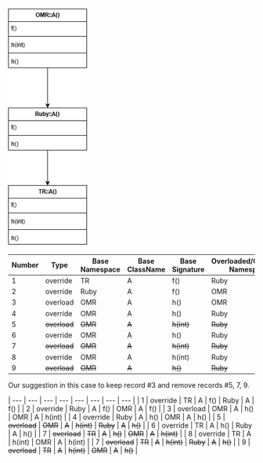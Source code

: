 ![Class Hierarchy](https://github.com/samasri/omr/blob/master/tools/compiler/OMRStatistics/doc/resources/ExampleUML2.png)

Number | Type | Base Namespace | Base ClassName | Base Signature | Overloaded/Overriden Namespace | Overloaded/Overriden ClassName | Overriding Signature |
| --- | --- | --- | --- | --- | --- | --- | --- |
| 1 | override | TR | A | f() | Ruby | A | f() |
| 2 | override | Ruby | A | f() | OMR | A | f() |
| 3 | overload | OMR | A | h() | OMR | A | h(int) |
| 4 | override | OMR | A | h() | Ruby | A | h() |
| 5 | ~~overload~~ | ~~OMR~~ | ~~A~~ | ~~h(int)~~ | ~~Ruby~~ | ~~A~~ | ~~h()~~ |
| 6 | override | OMR | A | h() | Ruby | A | h() |
| 7 | ~~overload~~ | ~~OMR~~ | ~~A~~ | ~~h(int)~~ | ~~Ruby~~ | ~~A~~ | ~~h()~~ |
| 8 | override | OMR | A | h(int) | Ruby | A | h(int) |
| 9 | ~~overload~~ | ~~OMR~~ | ~~A~~ | ~~h()~~ | ~~Ruby~~ | ~~A~~ | ~~h(int)~~ |

Our suggestion in this case to keep record #3 and remove records #5, 7, 9.

| --- | --- | --- | --- | --- | --- | --- | --- |
| 1 | override | TR | A | f() | Ruby | A | f() |
| 2 | override | Ruby | A | f() | OMR | A | f() |
| 3 | overload | OMR | A | h() | OMR | A | h(int) |
| 4 | override | Ruby | A | h() | OMR | A | h() |
| 5 | ~~overload~~ | ~~OMR~~ | ~~A~~ | ~~h(int)~~ | ~~Ruby~~ | ~~A~~ | ~~h()~~ |
| 6 | override | TR | A | h() | Ruby | A | h() |
| 7 | ~~overload~~ | ~~TR~~ | ~~A~~ | ~~h()~~ | ~~OMR~~ | ~~A~~ | ~~h(int)~~ |
| 8 | override | TR | A | h(int) | OMR | A | h(int) |
| 7 | ~~overload~~ | ~~TR~~ | ~~A~~ | ~~h(int)~~ | ~~Ruby~~ | ~~A~~ | ~~h()~~ |
| 9 | ~~overload~~ | ~~TR~~ | ~~A~~ | ~~h(int)~~ | ~~OMR~~ | ~~A~~ | ~~h()~~ |
